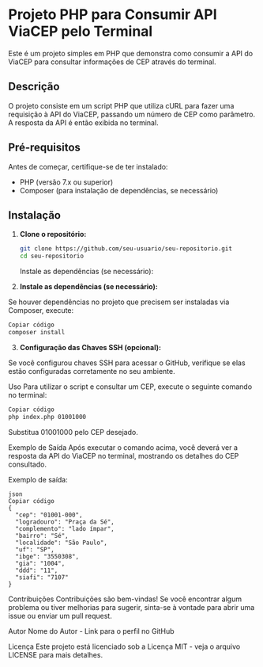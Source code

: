 # Projeto PHP para Consumir API ViaCEP pelo Terminal

Este é um projeto simples em PHP que demonstra como consumir a API do ViaCEP para consultar informações de CEP através do terminal.

## Descrição

O projeto consiste em um script PHP que utiliza cURL para fazer uma requisição à API do ViaCEP, passando um número de CEP como parâmetro. A resposta da API é então exibida no terminal.

## Pré-requisitos

Antes de começar, certifique-se de ter instalado:

- PHP (versão 7.x ou superior)
- Composer (para instalação de dependências, se necessário)

## Instalação

1. **Clone o repositório:**

   ```bash
   git clone https://github.com/seu-usuario/seu-repositorio.git
   cd seu-repositorio
   ````
   
   Instale as dependências (se necessário):

2. **Instale as dependências (se necessário):**

Se houver dependências no projeto que precisem ser instaladas via Composer, execute:

```bash
Copiar código
composer install
````
3. **Configuração das Chaves SSH (opcional):**


Se você configurou chaves SSH para acessar o GitHub, verifique se elas estão configuradas corretamente no seu ambiente.

Uso
Para utilizar o script e consultar um CEP, execute o seguinte comando no terminal:

````bash
Copiar código
php index.php 01001000
````
Substitua 01001000 pelo CEP desejado.

Exemplo de Saída
Após executar o comando acima, você deverá ver a resposta da API do ViaCEP no terminal, mostrando os detalhes do CEP consultado.

Exemplo de saída:
````
json
Copiar código
{
  "cep": "01001-000",
  "logradouro": "Praça da Sé",
  "complemento": "lado ímpar",
  "bairro": "Sé",
  "localidade": "São Paulo",
  "uf": "SP",
  "ibge": "3550308",
  "gia": "1004",
  "ddd": "11",
  "siafi": "7107"
}
````
Contribuições
Contribuições são bem-vindas! Se você encontrar algum problema ou tiver melhorias para sugerir, sinta-se à vontade para abrir uma issue ou enviar um pull request.

Autor
Nome do Autor - Link para o perfil no GitHub

Licença
Este projeto está licenciado sob a Licença MIT - veja o arquivo LICENSE para mais detalhes.
